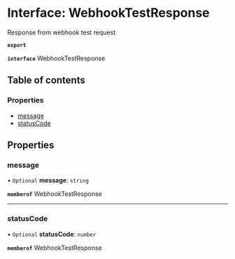 # Interface: WebhookTestResponse

Response from webhook test request

**`export`**

**`interface`** WebhookTestResponse

## Table of contents

### Properties

- [message](WebhookTestResponse.md#message)
- [statusCode](WebhookTestResponse.md#statuscode)

## Properties

### <a id="message" name="message"></a> message

• `Optional` **message**: `string`

**`memberof`** WebhookTestResponse

___

### <a id="statuscode" name="statuscode"></a> statusCode

• `Optional` **statusCode**: `number`

**`memberof`** WebhookTestResponse

